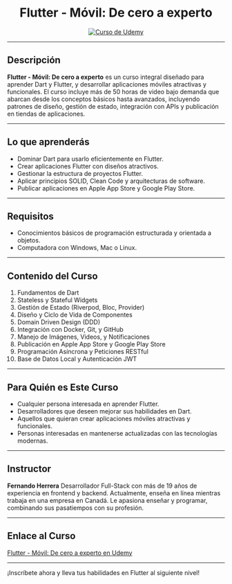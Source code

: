 

<div align="center">
 <h1>Flutter - Móvil: De cero a experto</h1>
  <a href="https://www.udemy.com/course/flutter-cero-a-experto/">
    <img src="https://img-c.udemycdn.com/course/750x422/5132066_04b4_3.jpg" alt="Curso de Udemy">
  </a>
</div>

---

## Descripción
**Flutter - Móvil: De cero a experto** es un curso integral diseñado para aprender Dart y Flutter, y desarrollar aplicaciones móviles atractivas y funcionales. El curso incluye más de 50 horas de video bajo demanda que abarcan desde los conceptos básicos hasta avanzados, incluyendo patrones de diseño, gestión de estado, integración con APIs y publicación en tiendas de aplicaciones.

---

## Lo que aprenderás
- Dominar Dart para usarlo eficientemente en Flutter.
- Crear aplicaciones Flutter con diseños atractivos.
- Gestionar la estructura de proyectos Flutter.
- Aplicar principios SOLID, Clean Code y arquitecturas de software.
- Publicar aplicaciones en Apple App Store y Google Play Store.

---

## Requisitos
- Conocimientos básicos de programación estructurada y orientada a objetos.
- Computadora con Windows, Mac o Linux.

---

## Contenido del Curso
1. Fundamentos de Dart
2. Stateless y Stateful Widgets
3. Gestión de Estado (Riverpod, Bloc, Provider)
4. Diseño y Ciclo de Vida de Componentes
5. Domain Driven Design (DDD)
6. Integración con Docker, Git, y GitHub
7. Manejo de Imágenes, Videos, y Notificaciones
8. Publicación en Apple App Store y Google Play Store
9. Programación Asíncrona y Peticiones RESTful
10. Base de Datos Local y Autenticación JWT

---

## Para Quién es Este Curso
- Cualquier persona interesada en aprender Flutter.
- Desarrolladores que deseen mejorar sus habilidades en Dart.
- Aquellos que quieran crear aplicaciones móviles atractivas y funcionales.
- Personas interesadas en mantenerse actualizadas con las tecnologías modernas.

---

## Instructor
**Fernando Herrera**
Desarrollador Full-Stack con más de 19 años de experiencia en frontend y backend. Actualmente, enseña en línea mientras trabaja en una empresa en Canadá. Le apasiona enseñar y programar, combinando sus pasatiempos con su profesión.

---

## Enlace al Curso
[Flutter - Móvil: De cero a experto en Udemy](https://www.udemy.com/course/flutter-cero-a-experto/)

---

¡Inscríbete ahora y lleva tus habilidades en Flutter al siguiente nivel!
